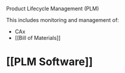 Product Lifecycle Management (PLM)

This includes monitoring and management of:

- CAx
- [[Bill of Materials]]

# [[PLM Software]]